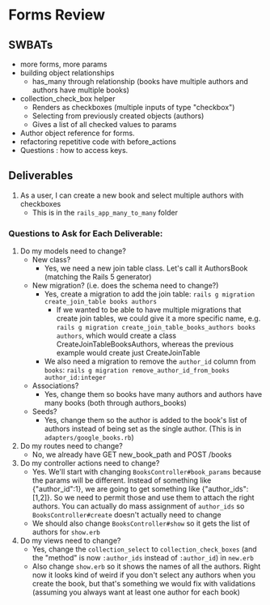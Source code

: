 # Forms Review

## SWBATs
- more forms, more params
- building object relationships
   - has_many through relationship (books have multiple authors and authors have multiple books)
- collection_check_box helper
  - Renders as checkboxes (multiple inputs of type "checkbox")
  - Selecting from previously created objects (authors)
  - Gives a list of all checked values to params
- Author object reference for forms.
- refactoring repetitive code with before_actions
- Questions : how to access keys.

## Deliverables
1. As a user, I can create a new book and select multiple authors with checkboxes
    - This is in the `rails_app_many_to_many` folder

### Questions to Ask for Each Deliverable:
1. Do my models need to change?
    - New class?
       - Yes, we need a new join table class.  Let's call it AuthorsBook (matching the Rails 5 generator)
    - New migration? (i.e. does the schema need to change?)
       - Yes, create a migration to add the join table: `rails g migration create_join_table books authors`
          - If we wanted to be able to have multiple migrations that create join tables, we could give it a more specific name, e.g. `rails g migration create_join_table_books_authors books authors`, which would create a class CreateJoinTableBooksAuthors, whereas the previous example would create just CreateJoinTable
       - We also need a migration to remove the `author_id` column from `books`: `rails g migration remove_author_id_from_books author_id:integer`
    - Associations?
       - Yes, change them so books have many authors and authors have many books (both through authors_books)
    - Seeds?
       - Yes, change them so the author is added to the book's list of authors instead of being set as the single author.  (This is in `adapters/google_books.rb`)
2. Do my routes need to change?
    - No, we already have GET new_book_path and POST /books
3. Do my controller actions need to change?
    - Yes. We'll start with changing `BooksController#book_params` because the params will be different.  Instead of something like {"author_id":1}, we are going to get something like {"author_ids": [1,2]}.  So we need to permit those and use them to attach the right authors.  You can actually do mass assignment of `author_ids` so `BooksController#create` doesn't actually need to change
    - We should also change `BooksController#show` so it gets the list of authors for `show.erb`
4. Do my views need to change?
   - Yes, change the `collection_select` to `collection_check_boxes` (and the "method" is now `:author_ids` instead of `:author_id`) in `new.erb`
   - Also change `show.erb` so it shows the names of all the authors.  Right now it looks kind of weird if you don't select any authors when you create the book, but that's something we would fix with validations (assuming you always want at least one author for each book)
